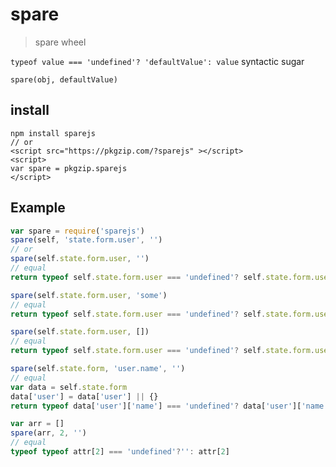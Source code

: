 # spare

> spare wheel

`typeof value === 'undefined'? 'defaultValue': value` syntactic sugar

`spare(obj, defaultValue)`


## install

```shell
npm install sparejs
// or
<script src="https://pkgzip.com/?sparejs" ></script>
<script>
var spare = pkgzip.sparejs
</script>
```

## Example

```js
var spare = require('sparejs')
spare(self, 'state.form.user', '')
// or
spare(self.state.form.user, '')
// equal
return typeof self.state.form.user === 'undefined'? self.state.form.user: ''
```

```js
spare(self.state.form.user, 'some')
// equal
return typeof self.state.form.user === 'undefined'? self.state.form.user: 'some'
```

```js
spare(self.state.form.user, [])
// equal
return typeof self.state.form.user === 'undefined'? self.state.form.user: []
```

```js
spare(self.state.form, 'user.name', '')
// equal
var data = self.state.form
data['user'] = data['user'] || {}
return typeof data['user']['name'] === 'undefined'? data['user']['name']: ''
```

```js
var arr = []
spare(arr, 2, '')
// equal
typeof typeof attr[2] === 'undefined'?'': attr[2]
```
